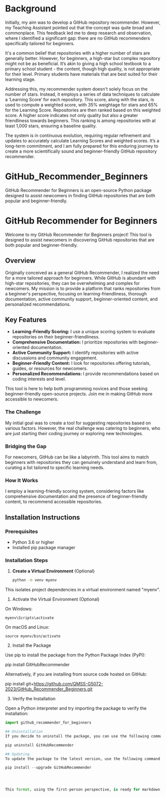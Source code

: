 # Background

Initially, my aim was to develop a GitHub repository recommender. However, my Teaching Assistant pointed out that the concept was quite broad and commonplace. This feedback led me to deep research and observation, where I identified a significant gap: there are no GitHub recommenders specifically tailored for beginners.

It's a common belief that repositories with a higher number of stars are generally better. However, for beginners, a high-star but complex repository might not be as beneficial. It’s akin to giving a high school textbook to a primary school student - the content, though high quality, is not appropriate for their level. Primary students have materials that are best suited for their learning stage.

Addressing this, my recommender system doesn't solely focus on the number of stars. Instead, it employs a series of data techniques to calculate a ‘Learning Score’ for each repository. This score, along with the stars, is used to compute a weighted score, with 35% weightage for stars and 65% for the Learning Score. Repositories are then ranked based on this weighted score. A higher score indicates not only quality but also a greater friendliness towards beginners. This ranking is among repositories with at least 1,000 stars, ensuring a baseline quality.

The system is in continuous evolution, requiring regular refinement and updates to accurately calculate Learning Scores and weighted scores. It’s a long-term commitment, and I am fully prepared for this enduring journey to create a more scientifically sound and beginner-friendly GitHub repository recommender.

# GitHub_Recommender_Beginners
GitHub Recommender for Beginners is an open-source Python package designed to assist newcomers in finding GitHub repositories that are both popular and beginner-friendly. 

# GitHub Recommender for Beginners

Welcome to my GitHub Recommender for Beginners project! This tool is designed to assist newcomers in discovering GitHub repositories that are both popular and beginner-friendly.

## Overview

Originally conceived as a general GitHub Recommender, I realized the need for a more tailored approach for beginners. While GitHub is abundant with high-star repositories, they can be overwhelming and complex for newcomers. My mission is to provide a platform that ranks repositories from a beginner's perspective, focusing on learning-friendliness, thorough documentation, active community support, beginner-oriented content, and personalized recommendations.

## Key Features

- **Learning-Friendly Scoring:** I use a unique scoring system to evaluate repositories on their beginner-friendliness.
- **Comprehensive Documentation:** I prioritize repositories with beginner-oriented documentation.
- **Active Community Support:** I identify repositories with active discussions and community engagement.
- **Beginner-Friendly Content:** I look for repositories offering tutorials, guides, or resources for newcomers.
- **Personalized Recommendations:** I provide recommendations based on coding interests and level.

This tool is here to help both programming novices and those seeking beginner-friendly open-source projects. Join me in making GitHub more accessible to newcomers.

### The Challenge

My initial goal was to create a tool for suggesting repositories based on various factors. However, the real challenge was catering to beginners, who are just starting their coding journey or exploring new technologies.

### Bridging the Gap

For newcomers, GitHub can be like a labyrinth. This tool aims to match beginners with repositories they can genuinely understand and learn from, curating a list tailored to specific learning needs.

### How It Works

I employ a learning-friendly scoring system, considering factors like comprehensive documentation and the presence of beginner-friendly content, to recommend accessible repositories.

## Installation Instructions

### Prerequisites

- Python 3.6 or higher
- Installed pip package manager

### Installation Steps

1. **Create a Virtual Environment** (Optional)

   ```bash
   python -m venv myenv

This isolates project dependencies in a virtual environment named "myenv".

 1. Activate the Virtual Environment (Optional)
 
 On Windows:

  ```
  myenv\Scripts\activate
  ```

 On macOS and Linux:

  ```
  source myenv/bin/activate
  ```
  2. Install the Package

  Use pip to install the package from the Python Package Index (PyPI):

  pip install GitHubRecommender


  Alternatively, if you are installing from source code hosted on GitHub:

  pip install git+https://github.com/QMSS-G5072-2023/GitHub_Recommender_Beginners.git


  3. Verify the Installation

  Open a Python interpreter and try importing the package to verify the installation:

  ```python
  import github_recommender_for_beginners

## Uninstallation
If you decide to uninstall the package, you can use the following command:

pip uninstall GitHubRecommender

## Updating
To update the package to the latest version, use the following command:

pip install --upgrade GitHubRecommender




This format, using the first-person perspective, is ready for markdown-supported platforms.

